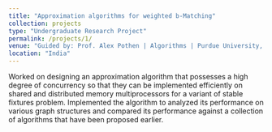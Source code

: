 ```yaml
---
title: "Approximation algorithms for weighted b-Matching"
collection: projects
type: "Undergraduate Research Project"
permalink: /projects/1/
venue: "Guided by: Prof. Alex Pothen | Algorithms | Purdue University, US"
location: "India"
---
```


Worked on designing an approximation algorithm that possesses a high degree of concurrency so that they can be implemented efficiently on shared and distributed memory multiprocessors for a variant of stable fixtures problem.
Implemented the algorithm to analyzed its performance on various graph structures and compared its performance against a collection of algorithms that have been proposed earlier. 
